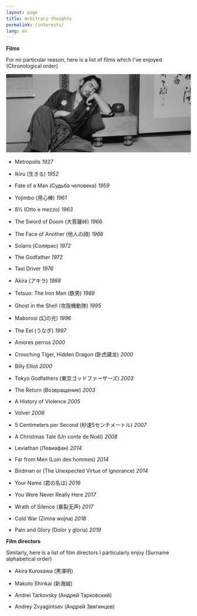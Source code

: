 ```yaml
---
layout: page
title: Arbitrary thoughts
permalink: /interests/
lang: en
---
```


**Films**

For no particular reason, here is a list of films which I've enjoyed (Chronological order)

![Sanjuro](assets/Sanjuro.jpg)

- Metropolis *1927*

- Ikiru (生きる) *1952*

- Fate of a Man (Судьба человека) *1959*

- Yojimbo (用心棒) *1961*

- 8½ (Otto e mezzo) *1963*

- The Sword of Doom (大菩薩峠) *1966*

- The Face of Another (他人の顔) *1966*

- Solaris (Солярис) *1972*

- The Godfather *1972*

- Taxi Driver *1976*

- Akira (アキラ) *1988*

- Tetsuo: The Iron Man (鉄男) *1989*

- Ghost in the Shell (攻殻機動隊) *1995*

- Maborosi (幻の光) *1996*

- The Eel (うなぎ) *1997*

- Amores perros *2000*

- Crouching Tiger, Hidden Dragon (卧虎藏龙) *2000*

- Billy Elliot *2000*

- Tokyo Godfathers (東京ゴッドファーザーズ) *2003*

- The Return (Возвращение) *2003*

- A History of Violence *2005*

- Volver *2006*

- 5 Centimeters per Second (秒速5センチメートル) *2007*

- A Christmas Tale (Un conte de Noël) *2008*

- Leviathan (Левиафан) *2014*

- Far from Men (Loin des hommes) *2014*

- Birdman or (The Unexpected Virtue of Ignorance) *2014*

- Your Name (君の名は) *2016*

- You Were Never Really Here *2017*

- Wrath of Silence (暴裂无声) *2017*

- Cold War (Zimna wojna) *2018*

- Pain and Glory (Dolor y gloria) *2019*


**Film directors**

Similarly, here is a list of film directors I particularly enjoy (Surname alphabetical order)

- Akira Kurosawa (黒澤明)

- Makoto Shinkai (新海誠)

- Andrei Tarkovsky (Андре́й Тарко́вский)

- Andrey Zvyagintsev (Андре́й Звя́гинцев)